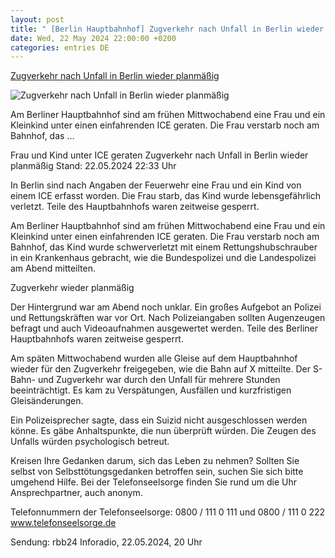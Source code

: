```yaml
---
layout: post
title: " [Berlin Hauptbahnhof] Zugverkehr nach Unfall in Berlin wieder planmäßig"
date: Wed, 22 May 2024 22:00:00 +0200
categories: entries DE
---
```

[Zugverkehr nach Unfall in Berlin wieder planmäßig](https://www.tagesschau.de/inland/regional/berlin/berlin-hauptbahnhof-sperrung-100.html)

![Zugverkehr nach Unfall in Berlin wieder planmäßig](https://images.tagesschau.de/image/7a2d9b4c-f5ee-455e-9c6c-9c8aaa610083/AAABj6F3sAs/AAABjwnlFvA/16x9-1280/berlin-hauptbahnhof-110.jpg)

Am Berliner Hauptbahnhof sind am frühen Mittwochabend eine Frau und ein Kleinkind unter einen einfahrenden ICE geraten. Die Frau verstarb noch am Bahnhof, das ...

Frau und Kind unter ICE geraten Zugverkehr nach Unfall in Berlin wieder planmäßig Stand: 22.05.2024 22:33 Uhr

In Berlin sind nach Angaben der Feuerwehr eine Frau und ein Kind von einem ICE erfasst worden. Die Frau starb, das Kind wurde lebensgefährlich verletzt. Teile des Hauptbahnhofs waren zeitweise gesperrt.

Am Berliner Hauptbahnhof sind am frühen Mittwochabend eine Frau und ein Kleinkind unter einen einfahrenden ICE geraten. Die Frau verstarb noch am Bahnhof, das Kind wurde schwerverletzt mit einem Rettungshubschrauber in ein Krankenhaus gebracht, wie die Bundespolizei und die Landespolizei am Abend mitteilten.

Zugverkehr wieder planmäßig

Der Hintergrund war am Abend noch unklar. Ein großes Aufgebot an Polizei und Rettungskräften war vor Ort. Nach Polizeiangaben sollten Augenzeugen befragt und auch Videoaufnahmen ausgewertet werden. Teile des Berliner Hauptbahnhofs waren zeitweise gesperrt.



Am späten Mittwochabend wurden alle Gleise auf dem Hauptbahnhof wieder für den Zugverkehr freigegeben, wie die Bahn auf X mitteilte. Der S-Bahn- und Zugverkehr war durch den Unfall für mehrere Stunden beeinträchtigt. Es kam zu Verspätungen, Ausfällen und kurzfristigen Gleisänderungen.

Ein Polizeisprecher sagte, dass ein Suizid nicht ausgeschlossen werden könne. Es gäbe Anhaltspunkte, die nun überprüft würden. Die Zeugen des Unfalls würden psychologisch betreut.

Kreisen Ihre Gedanken darum, sich das Leben zu nehmen? Sollten Sie selbst von Selbsttötungsgedanken betroffen sein, suchen Sie sich bitte umgehend Hilfe. Bei der Telefonseelsorge finden Sie rund um die Uhr Ansprechpartner, auch anonym.

Telefonnummern der Telefonseelsorge: 0800 / 111 0 111 und 0800 / 111 0 222 www.telefonseelsorge.de

Sendung: rbb24 Inforadio, 22.05.2024, 20 Uhr

